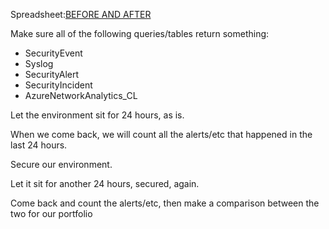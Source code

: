 Spreadsheet:[BEFORE AND AFTER](https://docs.google.com/spreadsheets/d/1NNejCYqNEM5x_uP9cqwFOOxE8-RC8YlngatREqv9jNw/edit#gid=0)

Make sure all of the following queries/tables return something:
- SecurityEvent
- Syslog
- SecurityAlert
- SecurityIncident
- AzureNetworkAnalytics_CL 

Let the environment sit for 24 hours, as is.

When we come back, we will count all the alerts/etc that happened in the last 24 hours.

Secure our environment.

Let it sit for another 24 hours, secured, again.

Come back and count the alerts/etc, then make a comparison between the two for our portfolio